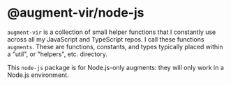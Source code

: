 # @augment-vir/node-js

`augment-vir` is a collection of small helper functions that I constantly use across all my JavaScript and TypeScript repos. I call these functions `augments`. These are functions, constants, and types typically placed within a "util", or "helpers", etc. directory.

This `node-js` package is for Node.js-only augments: they will only work in a Node.js environment.
